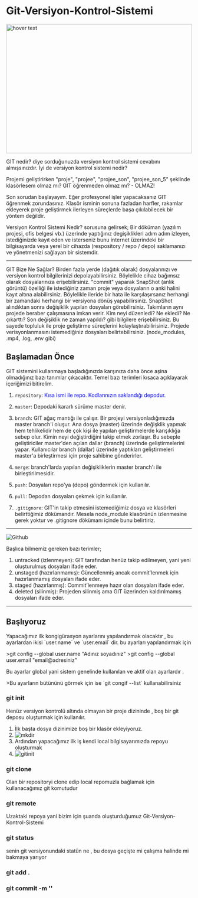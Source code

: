 # Git-Versiyon-Kontrol-Sistemi 

<img src="https://user-images.githubusercontent.com/74687192/124278728-4ca96000-db4f-11eb-9ea1-055f1c988449.png" width="100%" height="350px" title="hover text">
<p> GIT nedir? diye sorduğunuzda versiyon kontrol sistemi cevabını almışsınızdır. İyi de versiyon kontrol sistemi nedir?

Projemi geliştirirken "proje", "projee", "projee_son", "projee_son_5" şeklinde klasörlesem olmaz mı? GIT öğrenmeden olmaz mı? - OLMAZ!

Son sorudan başlayayım. Eğer profesyonel işler yapacaksanız GIT öğrenmek zorundasınız. Klasör isminin sonuna fazladan harfler, rakamlar ekleyerek proje geliştirmek ilerleyen süreçlerde başa çıkılabilecek bir yöntem değildir.

Versiyon Kontrol Sistemi Nedir? sorusuna gelirsek; Bir döküman (yazılım projesi, ofis belgesi vb.) üzerinde yaptığınız degişiklikleri adım adım izleyen, istediğinizde kayıt eden ve isterseniz bunu internet üzerindeki bir bilgisayarda veya yerel bir cihazda (respository / repo / depo) saklamanızı ve yönetmenizi sağlayan bir sistemdir.</p>

---
<p> GIT Bize Ne Sağlar?
Birden fazla yerde (dağıtık olarak) dosyalarınızı ve versiyon kontrol bilgilerinizi depolayabilirsiniz. Böylelikle cihaz bağımsız olarak dosyalarınıza erişebilirsiniz.
"commit" yaparak SnapShot (anlık görüntü) özelliği ile istediğiniz zaman proje veya dosyaların o anki halini kayıt altına alabilirsiniz. Böylelikle ileride bir hata ile karşılaşırsanız herhangi bir zamandaki herhangi bir versiyona dönüş yapabilirsiniz.
SnapShot alındıktan sonra değişiklik yapılan dosyaları görebilirsiniz.
Takımların aynı projede beraber çalışmasına imkan verir. Kim neyi düzenledi? Ne ekledi? Ne çıkarttı? Son değişiklik ne zaman yapıldı? gibi bilgilere erişebilirsiniz. Bu sayede topluluk ile proje geliştirme süreçlerini kolaylaştırabilirisiniz.
Projede verisyonlanmasını istemediğiniz dosyaları belirtebilirsiniz. (node_modules, .mp4, .log, .env gibi)</p>

## Başlamadan Önce

GIT sistemini kullanmaya başladığınızda karşınıza daha önce aşina olmadığınız bazı tanımlar çıkacaktır. Temel bazı terimleri kısaca açıklayarak içeriğimizi bitirelim.

1. `repository`:<span style="color:blue;"> Kısa ismi ile repo. Kodlarınızın saklandığı depodur. </span>
 2. `master`: Depodaki kararlı sürüme master denir.

 3. `branch`: GIT ağaç mantığı ile çalışır. Bir projeyi versiyonladığımızda master branch'i oluşur. Ana dosya (master) üzerinde değişklik yapmak hem tehlikelidir hem de çok kişi ile yapılan geliştirmelerde karışıklığa sebep olur. Kimin neyi değiştirdiğini takip etmek zorlaşır. Bu sebeple geliştiriciler master'den açılan dallar (branch) üzerinde geliştirmelerini yapar. Kullanıcılar branch (dallar) üzerinde yaptıkları geliştirmeleri master'a birleştirmesi için proje sahibine gönderirler.

4. `merge`: branch'larda yapılan değişikliklerin master branch'ı ile birleştirilmesidir.

5. `push`: Dosyaları repo'ya (depo) göndermek için kullanılır.

6. `pull`: Depodan dosyaları çekmek için kullanılır.

7. `.gitignore`: GIT'in takip etmesini istemediğimiz dosya ve klasörleri belirttiğimiz dökümandır. Mesela node_module klasörünün izlenmesine gerek yoktur ve .gitignore dökümanı içinde bunu belirtiriz.

---

![Github](https://user-images.githubusercontent.com/74687192/124280326-3ac8bc80-db51-11eb-9859-d7940534e4bf.PNG)

Başlıca bilmemiz gereken bazı terimler;
<ol>
<li>  untracked (izlenmeyen): GIT tarafından henüz takip edilmeyen, yani yeni oluşturulmuş dosyaları ifade eder. </li>
<li> unstaged (hazırlanmamış): Güncellenmiş ancak commit’lenmek için hazırlanmamış dosyaları ifade eder. </li>
 <li>  staged (hazırlanmış): Commit’lenmeye hazır olan dosyaları ifade eder. </li>
<li> deleted (silinmiş): Projeden silinmiş ama GIT üzerinden kaldırılmamış dosyaları ifade eder. </li>
 </ol>
 
 ---
 ## Başlıyoruz 
 <p> Yapacağımız ilk kongigürasyon ayarlarını yapılandırmak olacaktır , bu ayarlardan ikisi `user.name` ve `user.email` dir. bu ayarları yapılandırmak için </p>
 >git config --global user.name "Adınız soyadınız"
 >git config --global user.email "email@adresiniz"
 <p>Bu ayarlar global yani sistem genelinde kullanılan ve aktif olan ayarlardır .</p>
 >Bu ayarların bütününü görmek için ise `git congif --list` kullanabilirsiniz 

 ### git init
 Henüz versiyon kontrolü altında olmayan bir proje dizininde , boş bir git deposu oluşturmak için kullanılır.
 1. İlk başta dosya dizinimize boş bir klasör ekleyiyoruz.
 2. ![mkdir](https://user-images.githubusercontent.com/74687192/124282222-44ebba80-db53-11eb-820a-0371fdcb5176.PNG)
 3. Ardından yapacağımız ilk iş kendi local bilgisayarımızda repoyu oluşturmak
 4. ![gitinit](https://user-images.githubusercontent.com/74687192/124282219-44532400-db53-11eb-84da-46abc94229cb.PNG)

### git clone
Olan bir repositoryi clone edip local repomuzla bağlamak için kullanacağımız git komutudur

### git remote
Uzaktaki repoya yani bizim için şuanda oluşturduğumuz Git-Versiyon-Kontrol-Sistemi

### git status
senin git versiyonundaki statün ne , bu dosya geçişte mi çalışma halinde mi bakmaya yarıyor 

### git add .



### git commit -m ''

